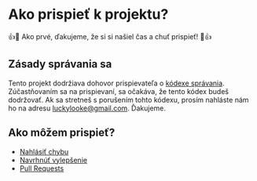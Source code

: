 # Ako prispieť k projektu?

:+1::tada: Ako prvé, ďakujeme, že si si našiel čas a chuť prispieť! :tada::+1:

## Zásady správania sa

Tento projekt dodržiava dohovor prispievateľa o [kódexe správania](https://github.com/luckylooke/contributor_covenant/blob/patch-2/version/1/4/sk/code_of_conduct.md). Zúčastňovaním sa na prispievaní, sa očakáva, že tento kódex budeš dodržovať. Ak sa stretneš s porušením tohto kódexu, prosím nahláste nám ho na adresu [luckylooke@gmail.com](mailto:luckylooke@gmail.com). Ďakujeme.

## Ako môžem prispieť?

- [Nahlásiť chybu](https://github.com/anti-troll-system/frontend/issues)
- [Navrhnúť vylepšenie](https://github.com/anti-troll-system/frontend/issues)
- [Pull Requests](https://github.com/anti-troll-system/frontend/pulls)
